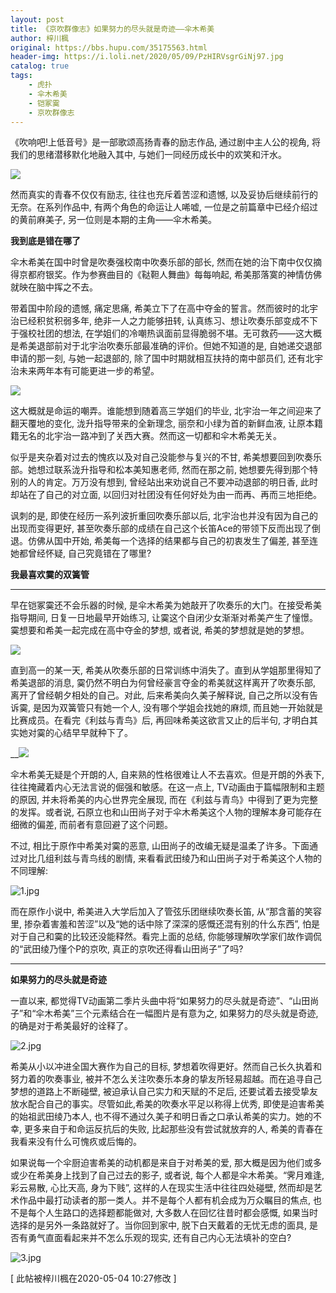 ```yaml
---
layout: post
title: 《京吹群像志》如果努力的尽头就是奇迹——伞木希美
author: 梓川楓
original: https://bbs.hupu.com/35175563.html
header-img: https://i.loli.net/2020/05/09/PzHIRVsgrGiNj97.jpg
catalog: true
tags:
    - 虎扑
    - 伞木希美
    - 铠冢霙
    - 京吹群像志
---
```

《吹响吧!上低音号》是一部歌颂高扬青春的励志作品, 通过剧中主人公的视角, 将我们的思绪潜移默化地融入其中, 与她们一同经历成长中的欢笑和汗水。

  

![](https://i.loli.net/2020/05/09/PzHIRVsgrGiNj97.jpg)

  

然而真实的青春不仅仅有励志, 往往也充斥着苦涩和遗憾, 以及妥协后继续前行的无奈。在系列作品中, 有两个角色的命运让人唏嘘,
一位是之前篇章中已经介绍过的黄前麻美子, 另一位则是本期的主角——伞木希美。

  

 **我到底是错在哪了**

  

伞木希美在国中时曾是吹奏强校南中吹奏乐部的部长, 然而在她的治下南中仅仅摘得京都府银奖。作为参赛曲目的《鞑靼人舞曲》每每响起,
希美那落寞的神情仿佛就映在脑中挥之不去。

  

带着国中阶段的遗憾, 痛定思痛, 希美立下了在高中夺金的誓言。然而彼时的北宇治已经积贫积弱多年, 绝非一人之力能够扭转,
认真练习、想让吹奏乐部变成不下于强校社团的想法,
在学姐们的冷嘲热讽面前显得脆弱不堪。无可救药——这大概是希美退部前对于北宇治吹奏乐部最准确的评价。但她不知道的是, 自她递交退部申请的那一刻,
与她一起退部的, 除了国中时期就相互扶持的南中部员们, 还有北宇治未来两年本有可能更进一步的希望。

  

![](https://i.loli.net/2020/05/09/zwXukqeBZLb8fGY.png)

  

这大概就是命运的嘲弄。谁能想到随着高三学姐们的毕业, 北宇治一年之间迎来了翻天覆地的变化, 泷升指导带来的全新理念, 丽奈和小绿为首的新鲜血液,
让原本籍籍无名的北宇治一路冲到了关西大赛。然而这一切都和伞木希美无关。

  

似乎是夹杂着对过去的愧疚以及对自己没能参与复兴的不甘, 希美想要回到吹奏乐部。她想过联系泷升指导和松本美知惠老师, 然而在那之前,
她想要先得到那个特别的人的肯定。万万没有想到, 曾经站出来劝说自己不要冲动退部的明日香, 此时却站在了自己的对立面,
以回归对社团没有任何好处为由一而再、再而三地拒绝。

  

讽刺的是, 即使在经历一系列波折重回吹奏乐部以后, 北宇治也并没有因为自己的出现而变得更好,
甚至吹奏乐部的成绩在自己这个长笛Ace的带领下反而出现了倒退。仿佛从国中开始, 希美每一个选择的结果都与自己的初衷发生了偏差, 甚至连她都曾经怀疑,
自己究竟错在了哪里?

  

 **我最喜欢霙的双簧管**

 ****

早在铠冢霙还不会乐器的时候, 是伞木希美为她敲开了吹奏乐的大门。在接受希美指导期间, 日复一日地最早开始练习,
让霙这个自闭少女渐渐对希美产生了憧憬。霙想要和希美一起完成在高中夺金的梦想, 或者说, 希美的梦想就是她的梦想。

  

![](https://i.loli.net/2020/05/09/vVel4bNxQY3scOn.jpg)

  

直到高一的某一天, 希美从吹奏乐部的日常训练中消失了。直到从学姐那里得知了希美退部的消息, 霙仍然不明白为何曾经豪言夺金的希美就这样离开了吹奏乐部,
离开了曾经朝夕相处的自己。对此, 后来希美向久美子解释说, 自己之所以没有告诉霙, 是因为双簧管只有她一个人, 没有哪个学姐会找她的麻烦,
而且她一开始就是比赛成员。在看完《利兹与青鸟》后, 再回味希美这欲言又止的后半句, 才明白其实她对霙的心结早早就种下了。

  

 __![](https://i.loli.net/2020/05/09/3lFJhGvTB7qpkaP.png)

  

伞木希美无疑是个开朗的人, 自来熟的性格很难让人不去喜欢。但是开朗的外表下, 往往掩藏着内心无法言说的倔强和敏感。在这一点上,
TV动画由于篇幅限制和主题的原因, 并未将希美的内心世界完全展现, 而在《利兹与青鸟》中得到了更为完整的发挥。或者说,
石原立也和山田尚子对于伞木希美这个人物的理解本身可能存在细微的偏差, 而前者有意回避了这个问题。

  

不过, 相比于原作中希美对霙的恶意, 山田尚子的改编无疑是温柔了许多。下面通过对比几组利兹与青鸟线的剧情,
来看看武田绫乃和山田尚子对于希美这个人物的不同理解:

![1.jpg](https://s2.loli.net/2023/04/29/1n4BePjYqd9Hc3s.jpg)
  
而在原作小说中, 希美进入大学后加入了管弦乐团继续吹奏长笛, 从“那含蓄的笑容里, 掺杂着害羞和苦涩”以及“她的话中除了深深的感慨还混有别的什么东西”,
怕是对于自己和霙的比较还没能释然。看完上面的总结, 你能够理解吹学家们故作调侃的“武田绫乃懂个P的京吹, 真正的京吹还得看山田尚子”了吗?

 ****

 **如果努力的尽头就是奇迹**

  

一直以来, 都觉得TV动画第二季片头曲中将“如果努力的尽头就是奇迹”、“山田尚子”和“伞木希美”三个元素结合在一幅图片是有意为之, 如果努力的尽头就是奇迹,
的确是对于希美最好的诠释了。

![2.jpg](https://s2.loli.net/2023/04/29/kSVpg9FKRIOaoT8.jpg)

希美从小以冲进全国大赛作为自己的目标, 梦想着吹得更好。然而自己长久执着和努力着的吹奏事业,
被并不怎么关注吹奏乐本身的挚友所轻易超越。而在追寻自己梦想的道路上不断碰壁, 被迫承认自己实力和天赋的不足后,
还要试着去接受挚友放水配合自己的事实。尽管如此,希美的吹奏水平足以称得上优秀, 即使是迫害希美的始祖武田绫乃本人,
也不得不通过久美子和明日香之口承认希美的实力。她的不幸, 更多来自于和命运反抗后的失败, 比起那些没有尝试就放弃的人,
希美的青春在我看来没有什么可愧疚或后悔的。

  

如果说每一个伞厨迫害希美的动机都是来自于对希美的爱, 那大概是因为他们或多或少在希美身上找到了自己过去的影子, 或者说, 每个人都是伞木希美。“霁月难逢,
彩云易散, 心比天高, 身为下贱”, 这样的人在现实生活中往往四处碰壁, 然而却是艺术作品中最打动读者的那一类人。并不是每个人都有机会成为万众瞩目的焦点,
也不是每个人生路口的选择题都能做对, 大多数人在回忆往昔时都会感慨, 如果当时选择的是另外一条路就好了。当你回到家中, 脱下白天戴着的无忧无虑的面具,
是否有勇气直面看起来并不怎么乐观的现实, 还有自己内心无法填补的空白?

![3.jpg](https://s2.loli.net/2023/04/29/25hj3TkgKQNctXq.jpg)

[ 此帖被梓川楓在2020-05-04 10:27修改 ]

